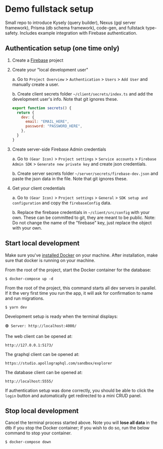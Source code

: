 # Demo fullstack setup

Small repo to introduce Kysely (query builder), Nexus (gql server framework), Prisma (db schema framework), code-gen, and fullstack type-safety. Includes example integration with Firebase authentication.

## Authentication setup (one time only)

1. Create a [Firebase](https://firebase.google.com/) project

2. Create your "local development user"

   a. Go to `Project Overview` > `Authentication` > `Users` > `Add User` and manually create a user.

   b. Create client secrets folder `~/client/secrets/index.ts` and add the development user's info. Note that git ignores these.

   ```javascript
   export function secrets() {
     return {
       dev: {
         email: "EMAIL_HERE",
         password: "PASSWORD_HERE",
       },
     }
   }
   ```

3. Create server-side Firebase Admin credentials

   a. Go to `(Gear Icon)` > `Project settings` > `Service accounts` > `Firebase Admin SDK` > `Generate new private key` and create json credentials.

   b. Create server secrets folder `~/server/secrets/firebase-dev.json` and paste the json data in the file. Note that git ignores these.

4. Get your client credentials

   a. Go to `(Gear Icon)` > `Project settings` > `General` > `SDK setup and configuration` and copy the `firebaseConfig` data.

   b. Replace the firebase credentials in `~/client/src/config` with your own. These can be committed to git, they are meant to be public. Note: Do not change the name of the "firebase" key, just replace the object with your own.

## Start local development

Make sure you've [installed Docker](https://docs.docker.com/get-docker/) on your machine. After installation, make sure that docker is running on your machine.

From the root of the project, start the Docker container for the database:

```
$ docker-compose up -d
```

From the root of the project, this command starts all dev servers in parallel. If it the very first time you run the app, it will ask for confirmation to name and run migrations.

```
$ yarn dev
```

Development setup is ready when the terminal displays:

```
🟢 Server: http://localhost:4000/
```

The web client can be opened at:

```
http://127.0.0.1:5173/
```

The graphql client can be opened at:

```
https://studio.apollographql.com/sandbox/explorer
```

The database client can be opened at:

```
http://localhost:5555/
```

If authentication setup was done correctly, you should be able to click the `login` button and automatically get redirected to a mini CRUD panel.

## Stop local development

Cancel the terminal process started above. Note you will **lose all data** in the dtb if you stop the Docker container; if you wish to do so, run the below command to stop your container.

```
$ docker-compose down
```
